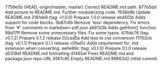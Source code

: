 7759e5b (HEAD, origin/master, master) Correct README.md path.
877b5dd Add picture to README.md. Further modularizing code.
1938e9b Update README.md
2181eb8 (tag: v1.0.0) Prepare 1.0.0 release
eb45f2b Adds support for code blocks.
5b87c6b Remove 'less' dependency. Fix errors from '#' comments in markdown-pdf.json
a697d3b Adds getHtml() function
98d17ff Remove some unnecessary files. Fix some typos.
676dc76 (tag: v0.1.2) Prepare 0.1.2 release
02cad5a Add less to css conversion
f1702cb (tag: v0.1.1) Prepare 0.1.1 release
c0fad1c Adds requirement for .md extension when converting.
ee6e89c (tag: v0.1.0) Prepare 0.1.0 release
d5318ef README.md formatting
d1465af Fixes README.md and package.json repo URL
6187c85 Empty README.md
88662d2 initial commit
